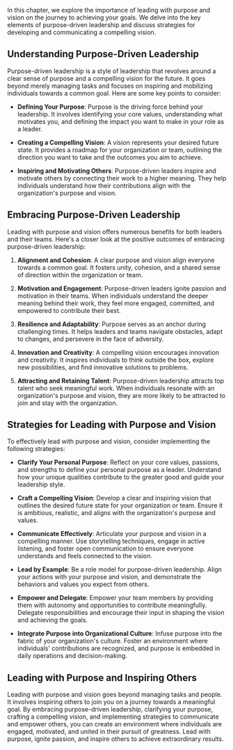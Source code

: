
In this chapter, we explore the importance of leading with purpose and vision on the journey to achieving your goals. We delve into the key elements of purpose-driven leadership and discuss strategies for developing and communicating a compelling vision.

Understanding Purpose-Driven Leadership
---------------------------------------

Purpose-driven leadership is a style of leadership that revolves around a clear sense of purpose and a compelling vision for the future. It goes beyond merely managing tasks and focuses on inspiring and mobilizing individuals towards a common goal. Here are some key points to consider:

* **Defining Your Purpose**: Purpose is the driving force behind your leadership. It involves identifying your core values, understanding what motivates you, and defining the impact you want to make in your role as a leader.

* **Creating a Compelling Vision**: A vision represents your desired future state. It provides a roadmap for your organization or team, outlining the direction you want to take and the outcomes you aim to achieve.

* **Inspiring and Motivating Others**: Purpose-driven leaders inspire and motivate others by connecting their work to a higher meaning. They help individuals understand how their contributions align with the organization's purpose and vision.

Embracing Purpose-Driven Leadership
-----------------------------------

Leading with purpose and vision offers numerous benefits for both leaders and their teams. Here's a closer look at the positive outcomes of embracing purpose-driven leadership:

1. **Alignment and Cohesion**: A clear purpose and vision align everyone towards a common goal. It fosters unity, cohesion, and a shared sense of direction within the organization or team.

2. **Motivation and Engagement**: Purpose-driven leaders ignite passion and motivation in their teams. When individuals understand the deeper meaning behind their work, they feel more engaged, committed, and empowered to contribute their best.

3. **Resilience and Adaptability**: Purpose serves as an anchor during challenging times. It helps leaders and teams navigate obstacles, adapt to changes, and persevere in the face of adversity.

4. **Innovation and Creativity**: A compelling vision encourages innovation and creativity. It inspires individuals to think outside the box, explore new possibilities, and find innovative solutions to problems.

5. **Attracting and Retaining Talent**: Purpose-driven leadership attracts top talent who seek meaningful work. When individuals resonate with an organization's purpose and vision, they are more likely to be attracted to join and stay with the organization.

Strategies for Leading with Purpose and Vision
----------------------------------------------

To effectively lead with purpose and vision, consider implementing the following strategies:

* **Clarify Your Personal Purpose**: Reflect on your core values, passions, and strengths to define your personal purpose as a leader. Understand how your unique qualities contribute to the greater good and guide your leadership style.

* **Craft a Compelling Vision**: Develop a clear and inspiring vision that outlines the desired future state for your organization or team. Ensure it is ambitious, realistic, and aligns with the organization's purpose and values.

* **Communicate Effectively**: Articulate your purpose and vision in a compelling manner. Use storytelling techniques, engage in active listening, and foster open communication to ensure everyone understands and feels connected to the vision.

* **Lead by Example**: Be a role model for purpose-driven leadership. Align your actions with your purpose and vision, and demonstrate the behaviors and values you expect from others.

* **Empower and Delegate**: Empower your team members by providing them with autonomy and opportunities to contribute meaningfully. Delegate responsibilities and encourage their input in shaping the vision and achieving the goals.

* **Integrate Purpose into Organizational Culture**: Infuse purpose into the fabric of your organization's culture. Foster an environment where individuals' contributions are recognized, and purpose is embedded in daily operations and decision-making.

Leading with Purpose and Inspiring Others
-----------------------------------------

Leading with purpose and vision goes beyond managing tasks and people. It involves inspiring others to join you on a journey towards a meaningful goal. By embracing purpose-driven leadership, clarifying your purpose, crafting a compelling vision, and implementing strategies to communicate and empower others, you can create an environment where individuals are engaged, motivated, and united in their pursuit of greatness. Lead with purpose, ignite passion, and inspire others to achieve extraordinary results.
